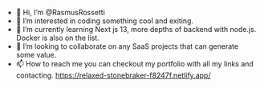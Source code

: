 - 👋 Hi, I’m @RasmusRossetti
- 👀 I’m interested in 
  coding something cool and exiting.
- 🌱 I’m currently learning 
  Next js 13, more depths of backend with node.js. Docker is also on the list.
- 💞️ I’m looking to collaborate 
  on any SaaS projects that can generate some value.
- 📫 How to reach me 
  you can checkout my portfolio with all my links and contacting.
  https://relaxed-stonebraker-f8247f.netlify.app/

<!---
RasmusRossetti/RasmusRossetti is a ✨ special ✨ repository because its `README.md` (this file) appears on your GitHub profile.
You can click the Preview link to take a look at your changes.
--->
